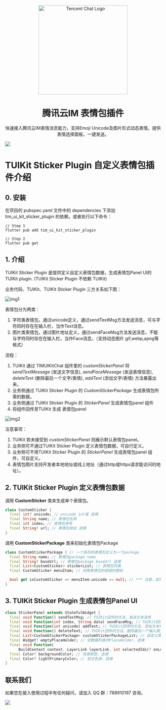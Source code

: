 
<br>

<p align="center">
  <a href="https://www.tencentcloud.com/products/im">
    <img src="https://qcloudimg.tencent-cloud.cn/raw/fd589e1dc7dc3752f320a3b0251189f0.png" width="288px" alt="Tencent Chat Logo" />
  </a>
</p>

<h1 align="center">腾讯云IM 表情包插件</h1>

<p align="center">
  快速接入腾讯云IM表情消息能力，支持Emoji Unicode及图片形式动态表情。提供表情选择面板，一键发送。
</p>


![](https://qcloudimg.tencent-cloud.cn/raw/16b922d1c14799f497e01d38a34441e1.jpg)

# TUIKit Sticker Plugin  自定义表情包插件介绍

## 0. 安装

在项目的 pubspec.yaml 文件中的 dependencies 下添加 tim_ui_kit_sticker_plugin 的依赖。或者执行以下命令：



```shell
// Step 1
flutter pub add tim_ui_kit_sticker_plugin

// Step 2
flutter pub get
```

## 1. 介绍

TUIKit Sticker Plugin 是提供定义自定义表情包数据，生成表情包Panel UI的 TUIKit plugin. (TUIKit Sticker Plugin 不依赖 TUIKit)

业务代码、TUIKit、TUIKit Sticker Plugin 三方关系如下图：

![img1](https://imgcache.qq.com/operation/dianshi/other/t1.35083e5e261af262010aa72c6808b1b37134ad7f.png)



表情包分为两类：

1. 字符类表情包，通过unicode定义，通过sendTextMsg方法发送消息，可与字符同时存在在输入栏，当作Text消息。
2. 图片类表情包，通过图片地址定义，通过sendFaceMsg方法发送消息，不能与字符同时存在在输入栏，当作Face消息。（支持动态图片 gif,webp,apng等格式）



流程：

1. TUIKit 通过 TIMUIKitChat 组件里的 *customStickerPanel* 将 *sendTextMessage* (发送文字信息), *sendFaceMessage* (发送表情信息), *deleteText* (删除最后一个文字/表情), *addText* (添加文字/表情) 方法暴露出来。
2. 业务侧通过 TUIKit Sticker Plugin 的 *CustomStickerPackage* 生成表情包所需的数据。
3. 业务侧通过 TUIKit Sticker Plugin 的 *StickerPanel* 生成表情包panel 组件
4. 将组件回传至TUIKit 生成 表情包panel

![img2](https://imgcache.qq.com/operation/dianshi/other/t2.ae865d087b173a0e493dba3ffa7f6cdbe2ae6bfa.png)



注意事项：

1. TUIKit 若未接受到 *customStickerPanel* 则展示默认表情包panel。
2. 业务侧可不通过TUIKit Sticker Plugin 定义表情包数据，可自行定义。
3. 业务侧可不用TUIKit Sticker Plugin 的 *StickerPanel* 生成表情包panel 组件，可自定义。
4. 表情包图片支持开发者本地地址或线上地址（通过http或https请求能访问的地址）。



## 2. TUIKit Sticker Plugin 定义表情包数据



调用 **CustomSticker** 类来生成单个表情包。

```dart
class CustomSticker {
  final int? unicode; // unicode int值 选填
  final String name; // 表情包名称
  final int index; // 表情包序号
  final String? url; // 表情包地址 选填
}
```

调用 **CustomStickerPackage** 类来初始化表情包Package

```dart
class CustomStickerPackage { // 一个系列的表情包定义为一个package
  final String name; // 表情包package name
  final String? baseUrl; // 表情包package baseUrl 选填
  final List<CustomSticker> stickerList; // 表情包列表
  final CustomSticker menuItem; // 切换表情包的按钮的图标

  bool get isCustomSticker => menuItem.unicode == null; // *** 注意，如果menuItem的unicode传值int，则认为当前表情包package为字符类表情包
}
```



## 3. TUIKit Sticker Plugin 生成表情包Panel UI

```dart
class StickerPanel extends StatefulWidget {
  final void Function() sendTextMsg; // TUIKit回传的方法，发送文本消息
  final void Function(int index, String data) sendFaceMsg; // TUIKit回传的方法，发送表情消息
  final void Function(int unicode) addText; // TUIKit回传的方法，添加文本给输入框
  final void Function() deleteText; // TUIKit回传的方法，删除最后一个输入框文本
  final List<CustomStickerPackage> customStickerPackageList; // 自定义表情包package列表
  final Widget? emptyPlaceHolder; // 空数据列表的PlaceHolder，选填
  final void Function(
      BuildContext context, LayerLink layerLink, int selectedIdx)? onLongTap; // 长按表情栏里的表情回调，选填 （可用来做浮层等）
  final Color? backgroundColor; // 背景颜色，选填
  final Color? lightPrimaryColor; // 轻主色调，选填
}
```

## 联系我们[](id:contact)
如果您在接入使用过程中有任何疑问，请加入 QQ 群：788910197 咨询。

![](https://qcloudimg.tencent-cloud.cn/raw/eacb194c77a76b5361b2ae983ae63260.png)
